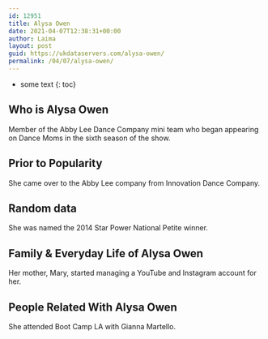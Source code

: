 ```yaml
---
id: 12951
title: Alysa Owen
date: 2021-04-07T12:38:31+00:00
author: Laima
layout: post
guid: https://ukdataservers.com/alysa-owen/
permalink: /04/07/alysa-owen/
---
```


* some text
{: toc}


## Who is Alysa Owen
                  
                  
                  
Member of the Abby Lee Dance Company mini team who began appearing on Dance Moms in the sixth season of the show.
                  
              
            
              
            
                
                
                
## Prior to Popularity
                  
                  
                  
She came over to the Abby Lee company from Innovation Dance Company.
                  
              
            
              
            
                
                
                
## Random data
                  
                  
                  
She was named the 2014 Star Power National Petite winner.
                  
              
            
              
            
                
                
                
## Family & Everyday Life of Alysa Owen
                  
                  
                  
Her mother, Mary, started managing a YouTube and Instagram account for her.
                  
              
            
              
            
                
                
                
## People Related With Alysa Owen
                  
                  
                  
She attended Boot Camp LA with Gianna Martello.
                  
              
            
              
            
                
              
            
              
              
            
            
              
            
          
          
          